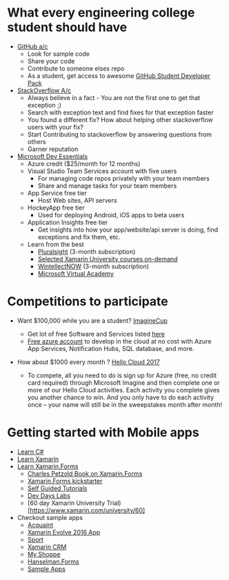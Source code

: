 # What every engineering college student should have
- [GitHub a/c](http://www.github.com)
    - Look for sample code 
    - Share your code 
    - Contribute to someone elses repo
    - As a student, get access to awesome [GitHub Student Developer Pack](https://education.github.com/pack)
- [StackOverflow A/c](http://www.stackoverflow.com)
    - Always believe in a fact - You are not the first one to get that exception ;) 
    - Search with exception text and find fixes for that exception faster
    - You found a different fix? How about helping other stackoverflow users with your fix? 
    - Start Contributing to stackoverflow by answering questions from others
    - Garner reputation
- [Microsoft Dev Essentials](https://www.visualstudio.com/dev-essentials/)
    - Azure credit ($25/month for 12 months)
    - Visual Studio Team Services account with five users
        - For managing code repos privately with your team members
        - Share and manage tasks for your team members
    - App Service free tier
        - Host Web sites, API servers
    - HockeyApp free tier
        - Used for deploying Android, iOS apps to beta users
    - Application Insights free tier
        - Get insights into how your app/website/api server is doing, find exceptions and fix them, etc.
    - Learn from the best
        - [Pluralsight](http://pluralsight.com/) (3-month subscription)
        - [Selected Xamarin University courses on-demand](https://blog.xamarin.com/microsoft-vs-dev-essentials-xamarin-university/)
        - [WintellectNOW](http://WintellectNOW.com)  (3-month subscription)
        - [Microsoft Virtual Academy](https://mva.microsoft.com/) 

# Competitions to participate

- Want $100,000 while you are a student? [ImagineCup](https://imagine.microsoft.com) 
    - Get lot of free Software and Services listed [here](https://catalog.imagine.microsoft.com/en-US/Catalog/)
    - [Free azure account](https://catalog.imagine.microsoft.com/Catalog/Product/99) to develop in the cloud at no cost with Azure App Services, Notification Hubs, SQL database, and more.

    
- How about $1000 every month ? [Hello Cloud 2017](https://compete.imagine.microsoft.com/en-us/category/8)
    -  To compete, all you need to do is sign up for Azure (free, no credit card required) through Microsoft Imagine and then complete one or more of our Hello Cloud activities. Each activity you complete gives you another chance to win. And you only have to do each activity once – your name will still be in the sweepstakes month after month!
    
# Getting started with Mobile apps
- [Learn C#](https://mva.microsoft.com/training-topics/c-app-development#!jobf=Developer&lang=1033)
- [Learn Xamarin](https://mva.microsoft.com/colleges/xamarin)
- [Learn Xamarin.Forms](http://xamarin.com/forms)
    - [Charles Petzold Book on Xamarin.Forms](https://developer.xamarin.com/guides/xamarin-forms/creating-mobile-apps-xamarin-forms/)
    - [Xamarin.Forms kickstarter](http://www.xforms-kickstarter.com/)
    - [Self Guided Tutorials](https://university.xamarin.com/self-guided)
    - [Dev Days Labs](https://github.com/xamarin/dev-days-labs)
    - [60 day Xamarin University Trial)[https://www.xamarin.com/university/60]
- Checkout sample apps
    - [Acquaint](https://github.com/xamarinhq/app-acquaint)
    - [Xamarin Evolve 2016 App](https://github.com/xamarinhq/app-evolve)
    - [Sport](https://github.com/xamarin/sport)
    - [Xamarin CRM](https://github.com/xamarin/app-crm)
    - [My Shoppe](https://github.com/jamesmontemagno/MyShoppe)
    - [Hanselman.Forms](https://github.com/jamesmontemagno/Hanselman.Forms)    
    - [Sample Apps](https://developer.xamarin.com/samples/tag/Xamarin.Forms/)
